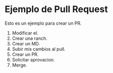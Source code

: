 # Ejemplo de Pull Request
Esto es un ejemplo para crear un PR.

1. Modificar el.
2. Crear una ranch.
2. Crear un MD.
3. Subir mis cambios al pull.
4. Crear un PR.
5. Solicitar aprovacion.
6. Merge.
